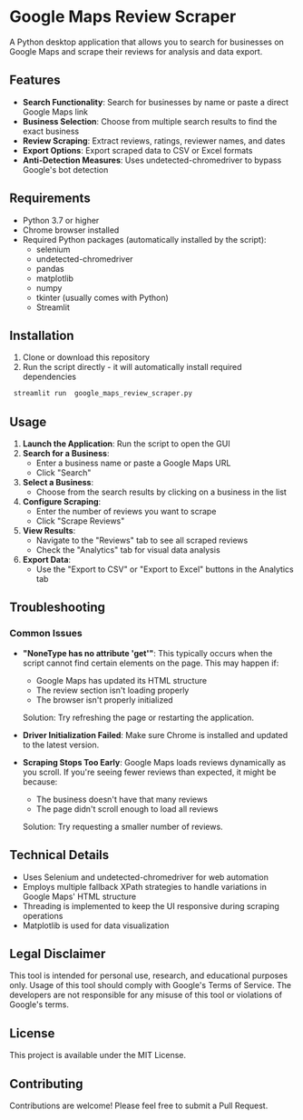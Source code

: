# Google Maps Review Scraper

A Python desktop application that allows you to search for businesses on Google Maps and scrape their reviews for analysis and data export.

## Features

- **Search Functionality**: Search for businesses by name or paste a direct Google Maps link
- **Business Selection**: Choose from multiple search results to find the exact business
- **Review Scraping**: Extract reviews, ratings, reviewer names, and dates
- **Export Options**: Export scraped data to CSV or Excel formats
- **Anti-Detection Measures**: Uses undetected-chromedriver to bypass Google's bot detection


## Requirements

- Python 3.7 or higher
- Chrome browser installed
- Required Python packages (automatically installed by the script):
  - selenium
  - undetected-chromedriver
  - pandas
  - matplotlib
  - numpy
  - tkinter (usually comes with Python)
  - Streamlit

## Installation

1. Clone or download this repository
2. Run the script directly - it will automatically install required dependencies

```bash
 streamlit run  google_maps_review_scraper.py
```

## Usage

1. **Launch the Application**: Run the script to open the GUI
2. **Search for a Business**:
   - Enter a business name or paste a Google Maps URL
   - Click "Search"
3. **Select a Business**:
   - Choose from the search results by clicking on a business in the list
4. **Configure Scraping**:
   - Enter the number of reviews you want to scrape
   - Click "Scrape Reviews"
5. **View Results**:
   - Navigate to the "Reviews" tab to see all scraped reviews
   - Check the "Analytics" tab for visual data analysis
6. **Export Data**:
   - Use the "Export to CSV" or "Export to Excel" buttons in the Analytics tab

## Troubleshooting

### Common Issues

- **"NoneType has no attribute 'get'"**: This typically occurs when the script cannot find certain elements on the page. This may happen if:
  - Google Maps has updated its HTML structure
  - The review section isn't loading properly
  - The browser isn't properly initialized
  
  Solution: Try refreshing the page or restarting the application.

- **Driver Initialization Failed**: Make sure Chrome is installed and updated to the latest version.

- **Scraping Stops Too Early**: Google Maps loads reviews dynamically as you scroll. If you're seeing fewer reviews than expected, it might be because:
  - The business doesn't have that many reviews
  - The page didn't scroll enough to load all reviews
  
  Solution: Try requesting a smaller number of reviews.

## Technical Details

- Uses Selenium and undetected-chromedriver for web automation
- Employs multiple fallback XPath strategies to handle variations in Google Maps' HTML structure
- Threading is implemented to keep the UI responsive during scraping operations
- Matplotlib is used for data visualization

## Legal Disclaimer

This tool is intended for personal use, research, and educational purposes only. Usage of this tool should comply with Google's Terms of Service. The developers are not responsible for any misuse of this tool or violations of Google's terms.

## License

This project is available under the MIT License.

## Contributing

Contributions are welcome! Please feel free to submit a Pull Request.